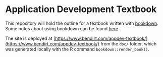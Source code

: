 # Application Development Textbook

This repository will hold the outline for a textbook written with [bookdown](https://bookdown.org/). Some notes about using bookdown can be found [here](https://www.bendirt.com/bookdown/).

The site is deployed at [https://www.bendirt.com/appdev-textbook/](https://www.bendirt.com/appdev-textbook/) from the `doc/` folder, which was generated locally with the R command `bookdown::render_book()`.
